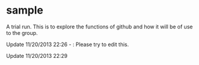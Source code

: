 sample
======

A trial run. This is to explore the functions of github and how it will be of use to the group.

Update 11/20/2013 22:26 - : Please try to edit this.

Update 11/20/2013 22:29 
